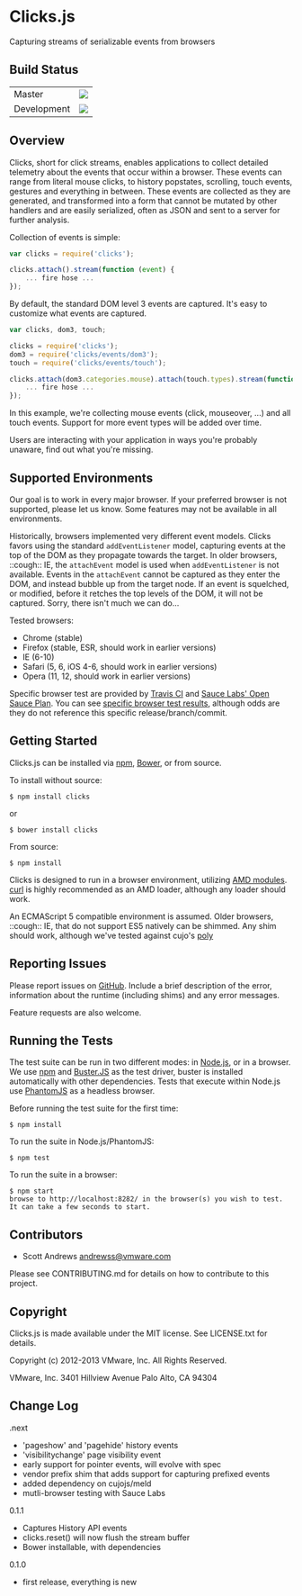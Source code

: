 Clicks.js
=========

Capturing streams of serializable events from browsers


Build Status
------------

<table>
  <tr><td>Master</td><td><a href="http://travis-ci.org/s2js/clicks" target="_blank"><img src="https://secure.travis-ci.org/s2js/clicks.png?branch=master" /></a></tr>
  <tr><td>Development</td><td><a href="http://travis-ci.org/s2js/clicks" target="_blank"><img src="https://secure.travis-ci.org/s2js/clicks.png?branch=dev" /></a></tr>
</table>


Overview
--------

Clicks, short for click streams, enables applications to collect detailed telemetry about the events that occur within a browser. These events can range from literal mouse clicks, to history popstates, scrolling, touch events, gestures and everything in between. These events are collected as they are generated, and transformed into a form that cannot be mutated by other handlers and are easily serialized, often as JSON and sent to a server for further analysis.

Collection of events is simple:

```javascript
var clicks = require('clicks');

clicks.attach().stream(function (event) {
	... fire hose ...
});
```

By default, the standard DOM level 3 events are captured. It's easy to customize what events are captured.

```javascript
var clicks, dom3, touch;

clicks = require('clicks');
dom3 = require('clicks/events/dom3');
touch = require('clicks/events/touch');

clicks.attach(dom3.categories.mouse).attach(touch.types).stream(function (event) {
	... fire hose ...
});
```

In this example, we're collecting mouse events (click, mouseover, ...) and all touch events. Support for more event types will be added over time.

Users are interacting with your application in ways you're probably unaware, find out what you're missing.


Supported Environments
----------------------

Our goal is to work in every major browser. If your preferred browser is not supported, please let us know. Some features may not be available in all environments.

Historically, browsers implemented very different event models. Clicks favors using the standard `addEventListener` model, capturing events at the top of the DOM as they propagate towards the target. In older browsers, ::cough:: IE, the `attachEvent` model is used when `addEventListener` is not available.  Events in the `attachEvent` cannot be captured as they enter the DOM, and instead bubble up from the target node. If an event is squelched, or modified, before it retches the top levels of the DOM, it will not be captured.  Sorry, there isn't much we can do...

Tested browsers:
- Chrome (stable)
- Firefox (stable, ESR, should work in earlier versions)
- IE (6-10)
- Safari (5, 6, iOS 4-6, should work in earlier versions)
- Opera (11, 12, should work in earlier versions)

Specific browser test are provided by [Travis CI](https://travis-ci.org/s2js/clicks) and [Sauce Labs' Open Sauce Plan](https://saucelabs.com/opensource). You can see [specific browser test results](https://saucelabs.com/u/s2js-clicks), although odds are they do not reference this specific release/branch/commit.


Getting Started
---------------

Clicks.js can be installed via [npm](https://npmjs.org/), [Bower](http://twitter.github.com/bower/), or from source.

To install without source:

    $ npm install clicks

or

    $ bower install clicks

From source:

    $ npm install

Clicks is designed to run in a browser environment, utilizing [AMD modules](https://github.com/amdjs/amdjs-api/wiki/AMD). [curl](https://github.com/cujojs/curl) is highly recommended as an AMD loader, although any loader should work.

An ECMAScript 5 compatible environment is assumed.  Older browsers, ::cough:: IE, that do not support ES5 natively can be shimmed.  Any shim should work, although we've tested against cujo's [poly](https://github.com/cujojs/poly)


Reporting Issues
----------------

Please report issues on [GitHub](https://github.com/s2js/clicks/issues). Include a brief description of the error, information about the runtime (including shims) and any error messages.

Feature requests are also welcome.


Running the Tests
-----------------

The test suite can be run in two different modes: in [Node.js](http://nodejs.org/), or in a browser. We use [npm](https://npmjs.org/) and [Buster.JS](http://busterjs.org/) as the test driver, buster is installed automatically with other dependencies. Tests that execute within Node.js use [PhantomJS](http://phantomjs.org/) as a headless browser.

Before running the test suite for the first time:

    $ npm install

To run the suite in Node.js/PhantomJS:

    $ npm test

To run the suite in a browser:

    $ npm start
    browse to http://localhost:8282/ in the browser(s) you wish to test.  It can take a few seconds to start.


Contributors
------------

- Scott Andrews <andrewss@vmware.com>

Please see CONTRIBUTING.md for details on how to contribute to this project.


Copyright
---------

Clicks.js is made available under the MIT license.  See LICENSE.txt for details.

Copyright (c) 2012-2013 VMware, Inc. All Rights Reserved.

VMware, Inc.
3401 Hillview Avenue
Palo Alto, CA 94304


Change Log
----------

.next
- 'pageshow' and 'pagehide' history events
- 'visibilitychange' page visibility event
- early support for pointer events, will evolve with spec
- vendor prefix shim that adds support for capturing prefixed events
- added dependency on cujojs/meld
- mutli-browser testing with Sauce Labs

0.1.1
- Captures History API events
- clicks.reset() will now flush the stream buffer
- Bower installable, with dependencies

0.1.0
- first release, everything is new
